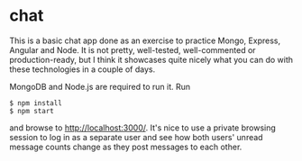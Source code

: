 # chat

This is a basic chat app done as an exercise to practice Mongo, Express, Angular and Node. It is not pretty, well-tested, well-commented or production-ready, but I think it showcases quite nicely what you can do with these technologies in a couple of days.

MongoDB and Node.js are required to run it. Run

    $ npm install
    $ npm start
 
and browse to [http://localhost:3000/](http://localhost:3000/). It's nice to use a private browsing session to log in as a separate user and see how both users' unread message counts change as they post messages to each other.
